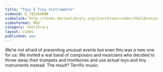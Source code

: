 ```yaml
---
title: "Toys & Tiny Instruments"
videoid: D_l8ZaG4EW8
videolink: http://tonks.darienlibrary.org/1/archives/video/thelibraryseries/s01e17-tl-toys_and_tiny_instrument.mov
videoformat: MOV
category: thelibrary
layout: video
published: yes
---
```


We’re not afraid of presenting unusual events but even this was a new one for us: We invited a real band of composers and musicians who decided to throw away their trumpets and trombones and use actual toys and tiny instruments instead. The result? Terrific music.